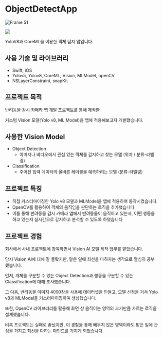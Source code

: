 # ObjectDetectApp
![Frame 51](https://github.com/importantsgit/ObjectDetectApp/assets/118325810/c033836e-2890-4737-9f63-6b490f7ed25a)

![](https://youtu.be/7UCXDW3cC_w?si=nZt4Xhs2RqmcvdE0)

YoloV8과 CoreML을 이용한 객체 탐지 앱입니다.

## 사용 기술 및 라이브러리

- Swift, iOS
- Yolov5, Yolov8, CoreML, Vision, MLModel, openCV
- NSLayerConstraint, snapKit

## 프로젝트 목적

반려동물 감시 카메라 앱 개발 프로젝트를 통해 제작한

커스텀 Vision 모델(Yolo v8, ML Model)을 앱에 적용해보고자 개발했습니다.

## 사용한 Vision Model

- Object Detection
    - 이미지나 비디오에서 관심 있는 객체를 감지하고 찾는 모델 (위치 / 분류-라벨링)
- Classification
    - 주어진 입력 데이터의 올바른 레이블을 예측하려는 모델 (분류-라벨링)

## 프로젝트 특징

- 직접 커스터마이징한 Yolo v8 모델과 MLModel을 앱에 적용하여 동작시켰습니다.
- OpenCV를 활용하여 객체의 움직임을 판단하는 로직을 추가했습니다
- 이를 통해 반려동물 감시 카메라 앱에서 반려동물이 움직이고 있는지, 어떤 행동을 하고 있는지 실시간으로 감지하고 분석할 수 있도록 하였습니다

## 프로젝트 경험

회사에서 사내 프로젝트에 참여하면서 Vision AI 모델 제작 업무를 맡았습니다.

당시 Vision AI에 대해 잘 몰랐지만, 맡은 일에 최선을 다하자는 생각으로 열심히 공부했습니다.

먼저, 개체를 구분할 수 있는 Object Detection과 행동을 구분할 수 있는 Classification에 대해 조사했습니다.

그 다음, 반려동물 이미지 4000장을 사용해 데이터셋을 만들고, 모델 선정을 거쳐 Yolo v8과 MLModel을 커스터마이징하여 생성했습니다.

또한, OpenCV 라이브러리를 활용해 화면 상 움직이는 영역의 크기만큼 자르는 로직을 설계했습니다.

비록 프로젝트는 실패로 끝났지만, 이 경험을 통해 배우지 않은 영역이라도 맡은 일에 관심을 가지고 최선을 다하는 마인드를 가지게 되었습니다.
